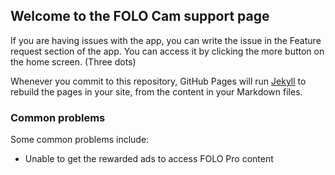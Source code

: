 ## Welcome to the FOLO Cam support page

If you are having issues with the app, you can write the issue in the Feature request section of the app. You can access it by clicking the more button on the home screen. (Three dots)

Whenever you commit to this repository, GitHub Pages will run [Jekyll](https://jekyllrb.com/) to rebuild the pages in your site, from the content in your Markdown files.

### Common problems

Some common problems include:
- Unable to get the rewarded ads to access FOLO Pro content

